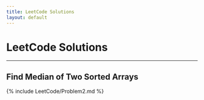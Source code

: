 ```yaml
---
title: LeetCode Solutions
layout: default
---
```


# LeetCode Solutions
--- 
## Find Median of Two Sorted Arrays

{% include LeetCode/Problem2.md %}  
